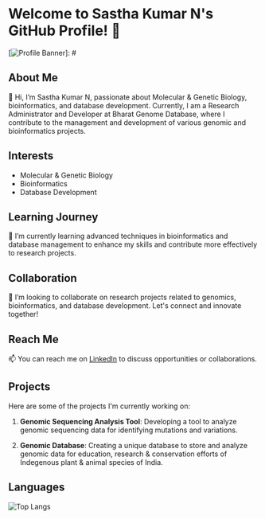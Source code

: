 # Welcome to Sastha Kumar N's GitHub Profile! 👋

[![Profile Banner](1.jpg)]: # 

## About Me

👀 Hi, I’m Sastha Kumar N, passionate about Molecular & Genetic Biology, bioinformatics, and database development. Currently, I am a Research Administrator and Developer at Bharat Genome Database, where I contribute to the management and development of various genomic and bioinformatics projects.

## Interests

- Molecular & Genetic Biology
- Bioinformatics
- Database Development

## Learning Journey

🌱 I’m currently learning advanced techniques in bioinformatics and database management to enhance my skills and contribute more effectively to research projects.

## Collaboration

💞️ I’m looking to collaborate on research projects related to genomics, bioinformatics, and database development. Let's connect and innovate together!

## Reach Me

📫 You can reach me on [LinkedIn](https://www.linkedin.com/in/sasthakumar-n-8a2260194/) to discuss opportunities or collaborations.

## Projects

Here are some of the projects I'm currently working on:

1. **Genomic Sequencing Analysis Tool**: Developing a tool to analyze genomic sequencing data for identifying mutations and variations.

2. **Genomic  Database**: Creating a unique database to store and analyze genomic data for education, research & conservation efforts of Indegenous plant & animal species of India.
## Languages

![Top Langs](https://github-readme-stats.vercel.app/api/top-langs/?username=Sastha-Kumar-N&layout=compact)

